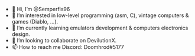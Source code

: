 - 👋 Hi, I’m @Semperfis96
- 👀 I’m interested in low-level programming (asm, C), vintage computers & games (Diablo, ...).
- 🌱 I’m currently learning emulators development & computers electronics design.
- 💞️ I’m looking to collaborate on DevilutionX.
- 📫 How to reach me Discord: Doomhrod#5177

<!---
Semperfis96/Semperfis96 is a ✨ special ✨ repository because its `README.md` (this file) appears on your GitHub profile.
You can click the Preview link to take a look at your changes.
--->
